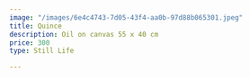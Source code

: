 ```yaml
---
image: "/images/6e4c4743-7d05-43f4-aa0b-97d88b065301.jpeg"
title: Quince
description: Oil on canvas 55 x 40 cm
price: 300
type: Still Life

---
```

